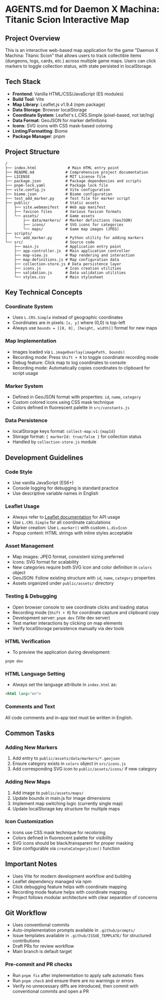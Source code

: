 # AGENTS.md for Daemon X Machina: Titanic Scion Interactive Map

## Project Overview
This is an interactive web-based map application for the game "Daemon X Machina: Titanic Scion" that allows users to track collectible items (dungeons, logs, cards, etc.) across multiple game maps. Users can click markers to toggle collection status, with state persisted in localStorage.

## Tech Stack
- **Frontend**: Vanilla HTML/CSS/JavaScript (ES modules)
- **Build Tool**: Vite
- **Map Library**: Leaflet.js v1.9.4 (npm package)
- **Data Storage**: Browser localStorage
- **Coordinate System**: Leaflet's L.CRS.Simple (pixel-based, not lat/lng)
- **Data Format**: GeoJSON for marker definitions
- **Icons**: SVG icons with CSS mask-based coloring
- **Linting/Formatting**: Biome
- **Package Manager**: pnpm

## Project Structure
```
/
├── index.html              # Main HTML entry point
├── README.md              # Comprehensive project documentation
├── LICENSE                # MIT License file
├── package.json           # Package dependencies and scripts
├── pnpm-lock.yaml         # Package lock file
├── vite.config.js         # Vite configuration
├── biome.json             # Biome configuration
├── test_add_marker.py     # Test file for marker script
├── public/                # Static assets
│   ├── site.webmanifest   # Web app manifest
│   ├── favicon files      # Various favicon formats
│   └── assets/            # Game assets
│       ├── data/markers/  # Marker definitions (GeoJSON)
│       ├── icons/         # SVG icons for categories
│       └── maps/          # Game map images (JPEG)
├── scripts/
│   └── add_marker.py      # Python utility for adding markers
└── src/                   # Source code
    ├── main.js            # Application entry point
    ├── app-controller.js  # Main application controller
    ├── map-view.js        # Map rendering and interaction
    ├── map-definitions.js # Map configuration data
    ├── collection-store.js # Data persistence layer
    ├── icons.js           # Icon creation utilities
    ├── validation.js      # Data validation utilities
    └── styles.css         # Main stylesheet
```

## Key Technical Concepts

### Coordinate System
- Uses `L.CRS.Simple` instead of geographic coordinates
- Coordinates are in pixels: `[x, y]` where (0,0) is top-left
- Always use `bounds = [[0, 0], [height, width]]` format for new maps

### Map Implementation
- Images loaded via `L.imageOverlay(imagePath, bounds)`
- Recording mode: Press `Shift + R` to toggle coordinate recording mode
- Debug feature: Click map to log coordinates to console
- Recording mode: Automatically copies coordinates to clipboard for script usage

### Marker System
- Defined in GeoJSON format with properties: `id`, `name`, `category`
- Custom colored icons using CSS mask technique
- Colors defined in fluorescent palette in `src/constants.js`

### Data Persistence
- localStorage keys format: `collect-map:v1:{mapId}`
- Storage format: `{ markerId: true/false }` for collection status
- Handled by `collection-store.js` module

## Development Guidelines

### Code Style
- Use vanilla JavaScript (ES6+)
- Console logging for debugging is standard practice
- Use descriptive variable names in English

### Leaflet Usage
- Always refer to [Leaflet documentation](https://leafletjs.com/reference.html) for API usage
- Use `L.CRS.Simple` for all coordinate calculations
- Marker creation: Use `L.marker()` with custom `L.divIcon`
- Popup content: HTML strings with inline styles acceptable

### Asset Management
- Map images: JPEG format, consistent sizing preferred
- Icons: SVG format for scalability
- New categories require both SVG icon and color definition in `colors` object
- GeoJSON: Follow existing structure with `id`, `name`, `category` properties
- Assets organized under `public/assets/` directory

### Testing & Debugging
- Open browser console to see coordinate clicks and loading status
- Recording mode (`Shift + R`) for coordinate capture and clipboard copy
- Development server: `pnpm dev` (Vite dev server)
- Test marker interactions by clicking on map elements
- Verify localStorage persistence manually via dev tools

### HTML Verification
- To preview the application during development:
```
pnpm dev
```

### HTML Language Setting
- Always set the language attribute in `index.html` as:
```html
<html lang="en">
```

### Comments and Text
All code comments and in-app text must be written in English.

## Common Tasks

### Adding New Markers
1. Add entry to `public/assets/data/markers/*.geojson`
2. Ensure category exists in `colors` object in `src/icons.js`
3. Add corresponding SVG icon to `public/assets/icons/` if new category

### Adding New Maps
1. Add image to `public/assets/maps/`
2. Update bounds in main.js for image dimensions
3. Implement map switching logic (currently single map)
4. Update localStorage key structure for multiple maps

### Icon Customization
- Icons use CSS mask technique for recoloring
- Colors defined in fluorescent palette for visibility
- SVG icons should be black/transparent for proper masking
- Size configurable via `createCategoryIcon()` function

## Important Notes
- Uses Vite for modern development workflow and building
- Leaflet dependency managed via npm
- Click debugging feature helps with coordinate mapping
- Recording mode feature helps with coordinate mapping
- Project follows modular architecture with clear separation of concerns

## Git Workflow
- Uses conventional commits
- Auto-implementation prompts available in `.github/prompts/`
- Issue templates available in `.github/ISSUE_TEMPLATE/` for structured contributions
- Draft PRs for review workflow
- Main branch is default target

### Pre-commit and PR checks

- Run `pnpm fix` after implementation to apply safe automatic fixes
- Run `pnpm check` and ensure there are no warnings or errors
- Verify no unnecessary diffs are introduced, then commit with conventional commits and open a PR
